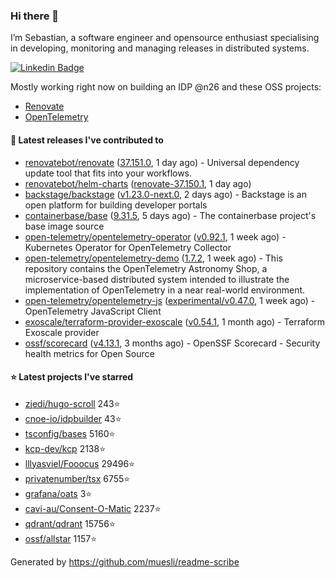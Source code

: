 ### Hi there 👋

I’m Sebastian, a software engineer and opensource enthusiast specialising in developing, monitoring and managing releases in distributed systems.    

[![Linkedin Badge](https://img.shields.io/badge/-LinkedIn-blue?style=flat&logo=Linkedin&logoColor=white&link=https://www.linkedin.com/in/sebastian-poxhofer/)](https://www.linkedin.com/in/sebastian-poxhofer/)

Mostly working right now on building an IDP @n26 and these OSS projects:
- [Renovate](https://github.com/renovatebot/renovate)
- [OpenTelemetry](https://github.com/open-telemetry)



#### 🚀 Latest releases I've contributed to

- [renovatebot/renovate](https://github.com/renovatebot/renovate) ([37.151.0](https://github.com/renovatebot/renovate/releases/tag/37.151.0), 1 day ago) - Universal dependency update tool that fits into your workflows.
- [renovatebot/helm-charts](https://github.com/renovatebot/helm-charts) ([renovate-37.150.1](https://github.com/renovatebot/helm-charts/releases/tag/renovate-37.150.1), 1 day ago)
- [backstage/backstage](https://github.com/backstage/backstage) ([v1.23.0-next.0](https://github.com/backstage/backstage/releases/tag/v1.23.0-next.0), 2 days ago) - Backstage is an open platform for building developer portals
- [containerbase/base](https://github.com/containerbase/base) ([9.31.5](https://github.com/containerbase/base/releases/tag/9.31.5), 5 days ago) - The containerbase project&#39;s base image source
- [open-telemetry/opentelemetry-operator](https://github.com/open-telemetry/opentelemetry-operator) ([v0.92.1](https://github.com/open-telemetry/opentelemetry-operator/releases/tag/v0.92.1), 1 week ago) - Kubernetes Operator for OpenTelemetry Collector
- [open-telemetry/opentelemetry-demo](https://github.com/open-telemetry/opentelemetry-demo) ([1.7.2](https://github.com/open-telemetry/opentelemetry-demo/releases/tag/1.7.2), 1 week ago) - This repository contains the OpenTelemetry Astronomy Shop, a microservice-based distributed system intended to illustrate the implementation of OpenTelemetry in a near real-world environment.
- [open-telemetry/opentelemetry-js](https://github.com/open-telemetry/opentelemetry-js) ([experimental/v0.47.0](https://github.com/open-telemetry/opentelemetry-js/releases/tag/experimental/v0.47.0), 1 week ago) - OpenTelemetry JavaScript Client
- [exoscale/terraform-provider-exoscale](https://github.com/exoscale/terraform-provider-exoscale) ([v0.54.1](https://github.com/exoscale/terraform-provider-exoscale/releases/tag/v0.54.1), 1 month ago) - Terraform Exoscale provider
- [ossf/scorecard](https://github.com/ossf/scorecard) ([v4.13.1](https://github.com/ossf/scorecard/releases/tag/v4.13.1), 3 months ago) - OpenSSF Scorecard - Security health metrics for Open Source

#### ⭐ Latest projects I've starred

- [zjedi/hugo-scroll](https://github.com/zjedi/hugo-scroll) 243⭐
- [cnoe-io/idpbuilder](https://github.com/cnoe-io/idpbuilder) 43⭐
- [tsconfig/bases](https://github.com/tsconfig/bases) 5160⭐
- [kcp-dev/kcp](https://github.com/kcp-dev/kcp) 2138⭐
- [lllyasviel/Fooocus](https://github.com/lllyasviel/Fooocus) 29496⭐
- [privatenumber/tsx](https://github.com/privatenumber/tsx) 6755⭐
- [grafana/oats](https://github.com/grafana/oats) 3⭐
- [cavi-au/Consent-O-Matic](https://github.com/cavi-au/Consent-O-Matic) 2237⭐
- [qdrant/qdrant](https://github.com/qdrant/qdrant) 15756⭐
- [ossf/allstar](https://github.com/ossf/allstar) 1157⭐



Generated by https://github.com/muesli/readme-scribe
